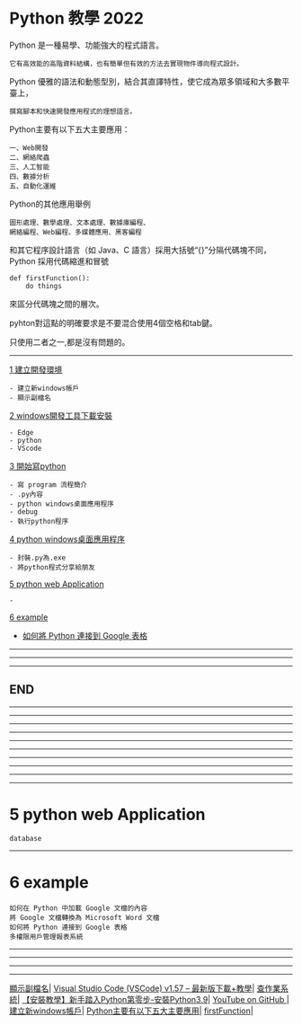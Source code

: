 # Python 教學 2022

Python 是一種易學、功能強大的程式語言。
    
    它有高效能的高階資料結構，也有簡單但有效的方法去實現物件導向程式設計。
  
Python 優雅的語法和動態型別，結合其直譯特性，使它成為眾多領域和大多數平臺上，
    
    撰寫腳本和快速開發應用程式的理想語言。
        
Python主要有以下五大主要應用：

    一、Web開發
    二、網絡爬蟲
    三、人工智能
    四、數據分析
    五、自動化運維
        
Python的其他應用舉例

    圖形處理、數學處理、文本處理、數據庫編程、
    網絡編程、Web編程、多媒體應用、黑客編程



和其它程序設計語言（如 Java、C 語言）採用大括號“{}”分隔代碼塊不同，Python 採用代碼縮進和冒號

    def firstFunction():
        do things
        
來區分代碼塊之間的層次。

pyhton對這點的明確要求是不要混合使用4個空格和tab鍵。

只使用二者之一,都是沒有問題的。

---

[1 建立開發環境](./1%20建立開發環境.md) 

    - 建立新windows帳戶
    - 顯示副檔名

[2 windows開發工具下載安裝](./2%20windows開發工具下載安裝.md)

    - Edge
    - python
    - VScode

[3 開始寫python](./3%20開始寫python.md)

    - 寫 program 流程簡介
    - .py內容
    - python windows桌面應用程序
    - debug
    - 執行python程序

[4 python windows桌面應用程序](./4%20python%20windows桌面應用程序.md)

    - 封裝.py為.exe
    - 將python程式分享給朋友

[5 python web Application](#5-python-web-Application)

    -

[6 example](#6-example)
    
   -  [如何將 Python 連接到 Google 表格](6.1%20如何將%20Python連接到Google表格.md)


----
----
----
END
----
----
----
----
----
----
----
---
---
---
---

# 5 python web Application
    database

---

# 6 example


    如何在 Python 中加載 Google 文檔的內容
    將 Google 文檔轉換為 Microsoft Word 文檔
    如何將 Python 連接到 Google 表格
    多權限用戶管理報表系統



---
---
---
---
   
   
[顯示副檔名](https://blog.gtwang.org/windows/windows-10-show-filename-extension-tutorial/)|
[Visual Studio Code (VSCode) v1.57 – 最新版下載+教學](https://sumofents.net/visual-studio-code/)|
[查作業系統](https://iqmore.tw/check-windows-10-version-number)|
[【安裝教學】新手踏入Python第零步-安裝Python3.9](https://www.codingspace.school/blog/2021-04-07)|
[YouTube on GitHub ](https://stackoverflow.com/a/16079387/8008799)|
[建立新windows帳戶](https://support.microsoft.com/zh-hk/windows/%E5%9C%A8-windows-%E4%B8%AD%E5%BB%BA%E7%AB%8B%E6%9C%AC%E6%A9%9F%E4%BD%BF%E7%94%A8%E8%80%85%E5%B8%B3%E6%88%B6%E6%88%96%E7%B3%BB%E7%B5%B1%E7%AE%A1%E7%90%86%E5%93%A1%E5%B8%B3%E6%88%B6-20de74e0-ac7f-3502-a866-32915af2a34d)|
[Python主要有以下五大主要應用](https://www.gushiciku.cn/pl/2y7A/zh-hk)|
[firstFunction](https://t.codebug.vip/questions-2459684.htm)|
